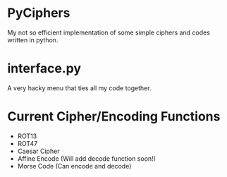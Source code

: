 # PyCiphers
My not so efficient implementation of some simple ciphers and codes written in python.

# interface.py
A very hacky menu that ties all my code together. 

# Current Cipher/Encoding Functions
 - ROT13
 - ROT47
 - Caesar Cipher
 - Affine Encode (Will add decode function soon!)
 - Morse Code (Can encode and decode)
